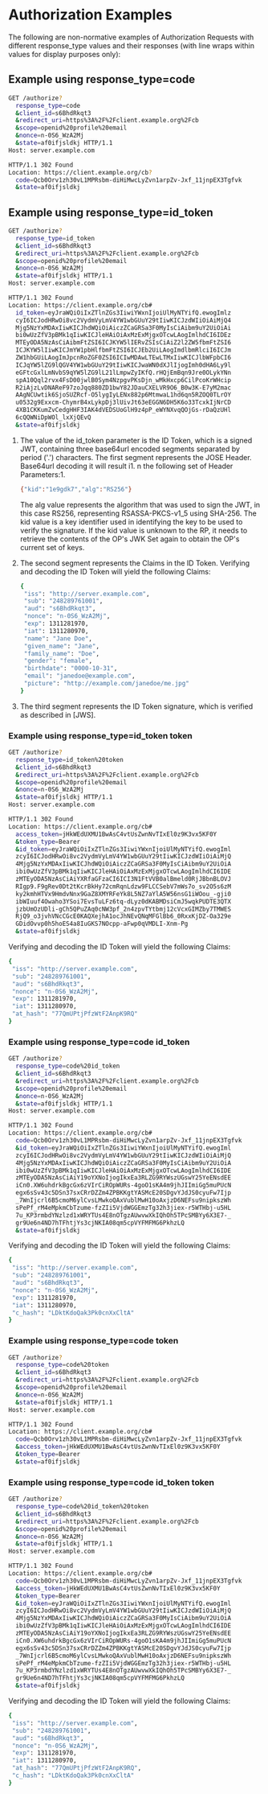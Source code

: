 # Authorization Examples

The following are non-normative examples of Authorization Requests with different response_type values and their responses (with line wraps within values for display purposes only):

## Example using response_type=code

  ```bash
  GET /authorize?
    response_type=code
    &client_id=s6BhdRkqt3
    &redirect_uri=https%3A%2F%2Fclient.example.org%2Fcb
    &scope=openid%20profile%20email
    &nonce=n-0S6_WzA2Mj
    &state=af0ifjsldkj HTTP/1.1
  Host: server.example.com

  HTTP/1.1 302 Found
  Location: https://client.example.org/cb?
    code=Qcb0Orv1zh30vL1MPRsbm-diHiMwcLyZvn1arpZv-Jxf_11jnpEX3Tgfvk
    &state=af0ifjsldkj
  ```

## Example using response_type=id_token

  ```bash
  GET /authorize?
    response_type=id_token
    &client_id=s6BhdRkqt3
    &redirect_uri=https%3A%2F%2Fclient.example.org%2Fcb
    &scope=openid%20profile%20email
    &nonce=n-0S6_WzA2Mj
    &state=af0ifjsldkj HTTP/1.1
  Host: server.example.com

  HTTP/1.1 302 Found
  Location: https://client.example.org/cb#
    id_token=eyJraWQiOiIxZTlnZGs3IiwiYWxnIjoiUlMyNTYifQ.ewogImlz
    cyI6ICJodHRwOi8vc2VydmVyLmV4YW1wbGUuY29tIiwKICJzdWIiOiAiMjQ4
    Mjg5NzYxMDAxIiwKICJhdWQiOiAiczZCaGRSa3F0MyIsCiAibm9uY2UiOiAi
    bi0wUzZfV3pBMk1qIiwKICJleHAiOiAxMzExMjgxOTcwLAogImlhdCI6IDEz
    MTEyODA5NzAsCiAibmFtZSI6ICJKYW5lIERvZSIsCiAiZ2l2ZW5fbmFtZSI6
    ICJKYW5lIiwKICJmYW1pbHlfbmFtZSI6ICJEb2UiLAogImdlbmRlciI6ICJm
    ZW1hbGUiLAogImJpcnRoZGF0ZSI6ICIwMDAwLTEwLTMxIiwKICJlbWFpbCI6
    ICJqYW5lZG9lQGV4YW1wbGUuY29tIiwKICJwaWN0dXJlIjogImh0dHA6Ly9l
    eGFtcGxlLmNvbS9qYW5lZG9lL21lLmpwZyIKfQ.rHQjEmBqn9Jre0OLykYNn
    spA10Qql2rvx4FsD00jwlB0Sym4NzpgvPKsDjn_wMkHxcp6CilPcoKrWHcip
    R2iAjzLvDNAReF97zoJqq880ZD1bwY82JDauCXELVR9O6_B0w3K-E7yM2mac
    AAgNCUwtik6SjoSUZRcf-O5lygIyLENx882p6MtmwaL1hd6qn5RZOQ0TLrOY
    u0532g9Exxcm-ChymrB4xLykpDj3lUivJt63eEGGN6DH5K6o33TcxkIjNrCD
    4XB1CKKumZvCedgHHF3IAK4dVEDSUoGlH9z4pP_eWYNXvqQOjGs-rDaQzUHl
    6cQQWNiDpWOl_lxXjQEvQ
    &state=af0ifjsldkj
  ```

1. The value of the id_token parameter is the ID Token, which is a signed JWT, containing three base64url encoded segments separated by period ('.') characters. The first segment represents the JOSE Header. Base64url decoding it will result i1. n the following set of Header Parameters:1. 

    ```bash
    {"kid":"1e9gdk7","alg":"RS256"}
    ```

    The alg value represents the algorithm that was used to sign the JWT, in this case RS256, representing RSASSA-PKCS-v1_5   using   SHA-256. The kid value is a key identifier used in identifying the key to be used to verify the signature. If the  kid value is  unknown to the RP, it needs to retrieve the contents of the OP's JWK Set again to obtain the OP's current set of keys.

2. The second segment represents the Claims in the ID Token. Verifying and decoding the ID Token will yield the following Claims:

    ```bash
    {
     "iss": "http://server.example.com",
     "sub": "248289761001",
     "aud": "s6BhdRkqt3",
     "nonce": "n-0S6_WzA2Mj",
     "exp": 1311281970,
     "iat": 1311280970,
     "name": "Jane Doe",
     "given_name": "Jane",
     "family_name": "Doe",
     "gender": "female",
     "birthdate": "0000-10-31",
     "email": "janedoe@example.com",
     "picture": "http://example.com/janedoe/me.jpg"
    }
    ```

3. The third segment represents the ID Token signature, which is verified as described in [JWS].

### Example using response_type=id_token token

  ```bash
  GET /authorize?
    response_type=id_token%20token
    &client_id=s6BhdRkqt3
    &redirect_uri=https%3A%2F%2Fclient.example.org%2Fcb
    &scope=openid%20profile%20email
    &nonce=n-0S6_WzA2Mj
    &state=af0ifjsldkj HTTP/1.1
  Host: server.example.com

  HTTP/1.1 302 Found
  Location: https://client.example.org/cb#
    access_token=jHkWEdUXMU1BwAsC4vtUsZwnNvTIxEl0z9K3vx5KF0Y
    &token_type=Bearer
    &id_token=eyJraWQiOiIxZTlnZGs3IiwiYWxnIjoiUlMyNTYifQ.ewogIml
    zcyI6ICJodHRwOi8vc2VydmVyLmV4YW1wbGUuY29tIiwKICJzdWIiOiAiMjQ
    4Mjg5NzYxMDAxIiwKICJhdWQiOiAiczZCaGRSa3F0MyIsCiAibm9uY2UiOiA
    ibi0wUzZfV3pBMk1qIiwKICJleHAiOiAxMzExMjgxOTcwLAogImlhdCI6IDE
    zMTEyODA5NzAsCiAiYXRfaGFzaCI6ICI3N1FtVVB0alBmeld0RjJBbnBLOVJ
    RIgp9.F9gRev0Dt2tKcrBkHy72cmRqnLdzw9FLCCSebV7mWs7o_sv2O5s6zM
    ky2kmhHTVx9HmdvNnx9GaZ8XMYRFeYk8L5NZ7aYlA5W56nsG1iWOou_-gji0
    ibWIuuf4Owaho3YSoi7EvsTuLFz6tq-dLyz0dKABMDsiCmJ5wqkPUDTE3QTX
    jzbUmOzUDli-gCh5QPuZAq0cNW3pf_2n4zpvTYtbmj12cVcxGIMZby7TMWES
    RjQ9_o3jvhVNcCGcE0KAQXejhA1ocJhNEvQNqMFGlBb6_0RxxKjDZ-Oa329e
    GDidOvvp0h5hoES4a8IuGKS7NOcpp-aFwp0qVMDLI-Xnm-Pg
    &state=af0ifjsldkj
  ```

Verifying and decoding the ID Token will yield the following Claims:

  ```bash
  {
   "iss": "http://server.example.com",
   "sub": "248289761001",
   "aud": "s6BhdRkqt3",
   "nonce": "n-0S6_WzA2Mj",
   "exp": 1311281970,
   "iat": 1311280970,
   "at_hash": "77QmUPtjPfzWtF2AnpK9RQ"
  }
  ```

### Example using response_type=code id_token

  ```bash
  GET /authorize?
    response_type=code%20id_token
    &client_id=s6BhdRkqt3
    &redirect_uri=https%3A%2F%2Fclient.example.org%2Fcb
    &scope=openid%20profile%20email
    &nonce=n-0S6_WzA2Mj
    &state=af0ifjsldkj HTTP/1.1
  Host: server.example.com

  HTTP/1.1 302 Found
  Location: https://client.example.org/cb#
    code=Qcb0Orv1zh30vL1MPRsbm-diHiMwcLyZvn1arpZv-Jxf_11jnpEX3Tgfvk
    &id_token=eyJraWQiOiIxZTlnZGs3IiwiYWxnIjoiUlMyNTYifQ.ewogIml
    zcyI6ICJodHRwOi8vc2VydmVyLmV4YW1wbGUuY29tIiwKICJzdWIiOiAiMjQ
    4Mjg5NzYxMDAxIiwKICJhdWQiOiAiczZCaGRSa3F0MyIsCiAibm9uY2UiOiA
    ibi0wUzZfV3pBMk1qIiwKICJleHAiOiAxMzExMjgxOTcwLAogImlhdCI6IDE
    zMTEyODA5NzAsCiAiY19oYXNoIjogIkxEa3RLZG9RYWszUGswY25YeENsdEE
    iCn0.XW6uhdrkBgcGx6zVIrCiROpWURs-4goO1sKA4m9jhJIImiGg5muPUcN
    egx6sSv43c5DSn37sxCRrDZZm4ZPBKKgtYASMcE20SDgvYJdJS0cyuFw7Ijp
    _7WnIjcrl6B5cmoM6ylCvsLMwkoQAxVublMwH10oAxjzD6NEFsu9nipkszWh
    sPePf_rM4eMpkmCbTzume-fzZIi5VjdWGGEmzTg32h3jiex-r5WTHbj-u5HL
    7u_KP3rmbdYNzlzd1xWRYTUs4E8nOTgzAUwvwXkIQhOh5TPcSMBYy6X3E7-_
    gr9Ue6n4ND7hTFhtjYs3cjNKIA08qm5cpVYFMFMG6PkhzLQ
    &state=af0ifjsldkj
  ```

Verifying and decoding the ID Token will yield the following Claims:

  ```bash
  {
   "iss": "http://server.example.com",
   "sub": "248289761001",
   "aud": "s6BhdRkqt3",
   "nonce": "n-0S6_WzA2Mj",
   "exp": 1311281970,
   "iat": 1311280970,
   "c_hash": "LDktKdoQak3Pk0cnXxCltA"
  }
  ```

### Example using response_type=code token

  ```bash
  GET /authorize?
    response_type=code%20token
    &client_id=s6BhdRkqt3
    &redirect_uri=https%3A%2F%2Fclient.example.org%2Fcb
    &scope=openid%20profile%20email
    &nonce=n-0S6_WzA2Mj
    &state=af0ifjsldkj HTTP/1.1
  Host: server.example.com

  HTTP/1.1 302 Found
  Location: https://client.example.org/cb#
    code=Qcb0Orv1zh30vL1MPRsbm-diHiMwcLyZvn1arpZv-Jxf_11jnpEX3Tgfvk
    &access_token=jHkWEdUXMU1BwAsC4vtUsZwnNvTIxEl0z9K3vx5KF0Y
    &token_type=Bearer
    &state=af0ifjsldkj
  ```

### Example using response_type=code id_token token

  ```bash
  GET /authorize?
    response_type=code%20id_token%20token
    &client_id=s6BhdRkqt3
    &redirect_uri=https%3A%2F%2Fclient.example.org%2Fcb
    &scope=openid%20profile%20email
    &nonce=n-0S6_WzA2Mj
    &state=af0ifjsldkj HTTP/1.1
  Host: server.example.com

  HTTP/1.1 302 Found
  Location: https://client.example.org/cb#
    code=Qcb0Orv1zh30vL1MPRsbm-diHiMwcLyZvn1arpZv-Jxf_11jnpEX3Tgfvk
    &access_token=jHkWEdUXMU1BwAsC4vtUsZwnNvTIxEl0z9K3vx5KF0Y
    &token_type=Bearer
    &id_token=eyJraWQiOiIxZTlnZGs3IiwiYWxnIjoiUlMyNTYifQ.ewogIml
    zcyI6ICJodHRwOi8vc2VydmVyLmV4YW1wbGUuY29tIiwKICJzdWIiOiAiMjQ
    4Mjg5NzYxMDAxIiwKICJhdWQiOiAiczZCaGRSa3F0MyIsCiAibm9uY2UiOiA
    ibi0wUzZfV3pBMk1qIiwKICJleHAiOiAxMzExMjgxOTcwLAogImlhdCI6IDE
    zMTEyODA5NzAsCiAiY19oYXNoIjogIkxEa3RLZG9RYWszUGswY25YeENsdEE
    iCn0.XW6uhdrkBgcGx6zVIrCiROpWURs-4goO1sKA4m9jhJIImiGg5muPUcN
    egx6sSv43c5DSn37sxCRrDZZm4ZPBKKgtYASMcE20SDgvYJdJS0cyuFw7Ijp
    _7WnIjcrl6B5cmoM6ylCvsLMwkoQAxVublMwH10oAxjzD6NEFsu9nipkszWh
    sPePf_rM4eMpkmCbTzume-fzZIi5VjdWGGEmzTg32h3jiex-r5WTHbj-u5HL
    7u_KP3rmbdYNzlzd1xWRYTUs4E8nOTgzAUwvwXkIQhOh5TPcSMBYy6X3E7-_
    gr9Ue6n4ND7hTFhtjYs3cjNKIA08qm5cpVYFMFMG6PkhzLQ
    &state=af0ifjsldkj
  ```

  Verifying and decoding the ID Token will yield the following Claims:

  ```bash
  {
   "iss": "http://server.example.com",
   "sub": "248289761001",
   "aud": "s6BhdRkqt3",
   "nonce": "n-0S6_WzA2Mj",
   "exp": 1311281970,
   "iat": 1311280970,
   "at_hash": "77QmUPtjPfzWtF2AnpK9RQ",
   "c_hash": "LDktKdoQak3Pk0cnXxCltA"
  }
  ```
